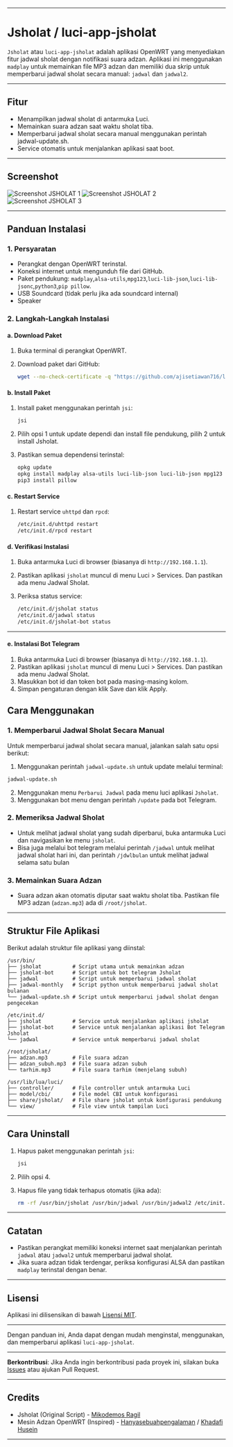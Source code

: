 

---

# **Jsholat / luci-app-jsholat**

`Jsholat` atau `luci-app-jsholat` adalah aplikasi OpenWRT yang menyediakan fitur jadwal sholat dengan notifikasi suara adzan. Aplikasi ini menggunakan `madplay` untuk memainkan file MP3 adzan dan memiliki dua skrip untuk memperbarui jadwal sholat secara manual: `jadwal` dan `jadwal2`.

---

## **Fitur**

- Menampilkan jadwal sholat di antarmuka Luci.
- Memainkan suara adzan saat waktu sholat tiba.
- Memperbarui jadwal sholat secara manual menggunakan perintah jadwal-update.sh.
- Service otomatis untuk menjalankan aplikasi saat boot.

---

## **Screenshot**

![Screenshot JSHOLAT 1](https://github.com/user-attachments/assets/945a2dbb-a271-4568-81f3-60d16c7c8716)
![Screenshot JSHOLAT 2](https://github.com/user-attachments/assets/3140d347-e3cb-4976-9e57-f67bfcd63e43)
![Screenshot JSHOLAT 3](https://github.com/user-attachments/assets/4188fb22-5733-4a4e-b0b1-2ebcacc5b373)

---
## **Panduan Instalasi**

### **1. Persyaratan**

- Perangkat dengan OpenWRT terinstal.
- Koneksi internet untuk mengunduh file dari GitHub.
- Paket pendukung: `madplay`,`alsa-utils`,`mpg123`,`luci-lib-json`,`luci-lib-jsonc`,`python3`,`pip pillow`.
- USB Soundcard (tidak perlu jika ada soundcard internal)
- Speaker

### **2. Langkah-Langkah Instalasi**

#### **a. Download Paket**

1. Buka terminal di perangkat OpenWRT.
2. Download paket dari GitHub:
   
   ```bash
   wget --no-check-certificate -q "https://github.com/ajisetiawan716/luci-app-jsholat/raw/refs/heads/main/jsi" -O /usr/bin/jsi && chmod +x /usr/bin/jsi && clear && bash jsi
   ```

#### **b. Install Paket**

1. Install paket menggunakan perintah `jsi`:
   
   ```bash
   jsi
   ```
2. Pilih opsi 1 untuk update dependi dan install file pendukung, pilih 2 untuk install Jsholat.
3. Pastikan semua dependensi terinstal:
   
   ```bash
   opkg update
   opkg install madplay alsa-utils luci-lib-json luci-lib-json mpg123 python3
   pip3 install pillow
   ```

#### **c. Restart Service**

1. Restart service `uhttpd` dan `rpcd`:
   
   ```bash
   /etc/init.d/uhttpd restart
   /etc/init.d/rpcd restart
   ```

#### **d. Verifikasi Instalasi**

1. Buka antarmuka Luci di browser (biasanya di `http://192.168.1.1`).
2. Pastikan aplikasi `jsholat` muncul di menu Luci > Services. Dan pastikan ada menu Jadwal Sholat.
3. Periksa status service:
   
   ```bash
   /etc/init.d/jsholat status
   /etc/init.d/jadwal status
   /etc/init.d/jsholat-bot status
   ```

---

#### **e. Instalasi Bot Telegram**

1. Buka antarmuka Luci di browser (biasanya di `http://192.168.1.1`).
2. Pastikan aplikasi `jsholat` muncul di menu Luci > Services. Dan pastikan ada menu Jadwal Sholat.
3. Masukkan bot id dan token bot pada masing-masing kolom.
4. Simpan pengaturan dengan klik Save dan klik Apply.


## **Cara Menggunakan**

### **1. Memperbarui Jadwal Sholat Secara Manual**

Untuk memperbarui jadwal sholat secara manual, jalankan salah satu opsi berikut:

1. Menggunakan perintah `jadwal-update.sh` untuk update melalui terminal:
  
  ```bash
  jadwal-update.sh
  ```

2. Menggunakan menu `Perbarui Jadwal` pada menu luci aplikasi `Jsholat`.
3. Menggunakan bot menu dengan perintah `/update` pada bot Telegram.


### **2. Memeriksa Jadwal Sholat**

- Untuk melihat jadwal sholat yang sudah diperbarui, buka antarmuka Luci dan navigasikan ke menu `jsholat`.
- Bisa juga melalui bot telegram melalui perintah `/jadwal` untuk melihat jadwal sholat hari ini, dan perintah `/jdwlbulan` untuk melihat jadwal selama satu bulan

### **3. Memainkan Suara Adzan**

- Suara adzan akan otomatis diputar saat waktu sholat tiba. Pastikan file MP3 adzan (`adzan.mp3`) ada di `/root/jsholat`.

---

## **Struktur File Aplikasi**

Berikut adalah struktur file aplikasi yang diinstal:

```
/usr/bin/
├── jsholat          # Script utama untuk memainkan adzan
├── jsholat-bot      # Script untuk bot telegram Jsholat
├── jadwal           # Script untuk memperbarui jadwal sholat
├── jadwal-monthly   # Script python untuk memperbarui jadwal sholat bulanan
└── jadwal-update.sh # Script untuk memperbarui jadwal sholat dengan pengecekan

/etc/init.d/
├── jsholat          # Service untuk menjalankan aplikasi jsholat
├── jsholat-bot      # Service untuk menjalankan aplikasi Bot Telegram Jsholat
└── jadwal           # Service untuk memperbarui jadwal sholat

/root/jsholat/
├── adzan.mp3        # File suara adzan
├── adzan_subuh.mp3  # File suara adzan subuh
└── tarhim.mp3       # File suara tarhim (menjelang subuh)

/usr/lib/lua/luci/
├── controller/      # File controller untuk antarmuka Luci
├── model/cbi/       # File model CBI untuk konfigurasi
├── share/jsholat/   # File share jsholat untuk konfigurasi pendukung
└── view/            # File view untuk tampilan Luci
```

---

## **Cara Uninstall**

1. Hapus paket menggunakan perintah `jsi`:
   
   ```bash
   jsi
   ```
2. Pilih opsi 4.
3. Hapus file yang tidak terhapus otomatis (jika ada):
   
   ```bash
   rm -rf /usr/bin/jsholat /usr/bin/jadwal /usr/bin/jadwal2 /etc/init.d/jsholat /etc/init.d/jadwal /usr/share/sounds/adzan.mp3
   ```

---

## **Catatan**

- Pastikan perangkat memiliki koneksi internet saat menjalankan perintah `jadwal` atau `jadwal2` untuk memperbarui jadwal sholat.
- Jika suara adzan tidak terdengar, periksa konfigurasi ALSA dan pastikan `madplay` terinstal dengan benar.

---

## **Lisensi**

Aplikasi ini dilisensikan di bawah [Lisensi MIT](LICENSE).

---

Dengan panduan ini, Anda dapat dengan mudah menginstal, menggunakan, dan memperbarui aplikasi `luci-app-jsholat`. 

---

**Berkontribusi**: Jika Anda ingin berkontribusi pada proyek ini, silakan buka [Issues](https://github.com/ajisetiawan716/luci-app-jsholat/issues) atau ajukan Pull Request.

---
## **Credits**

- Jsholat (Original Script) - [Mikodemos Ragil](https://fb.com/mikodemos.ragil)
- Mesin Adzan OpenWRT (Inspired) - [Hanyasebuahpengalaman](https://hanyasebuahpengalaman.wordpress.com/2019/05/04/mesin-adzan-imsak-quran-30-juz-setiap-malam-auto-play-openwrt/) / [Khadafi Husein](https://www.facebook.com/groups/openwrt/permalink/2743751135665893/?app=fbl)

---
